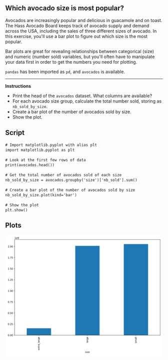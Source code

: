 ## Which avocado size is most popular?

Avocados are increasingly popular and delicious in guacamole and on toast. The Hass Avocado Board keeps track of avocado supply and demand across the USA, including the sales of three different sizes of avocado. In this exercise, you'll use a bar plot to figure out which size is the most popular.

Bar plots are great for revealing relationships between categorical (size) and numeric (number sold) variables, but you'll often have to manipulate your data first in order to get the numbers you need for plotting.

`pandas` has been imported as `pd`, and `avocados` is available.

<hr>

**Instructions**

* Print the head of the `avocados` dataset. What columns are available?
* For each avocado size group, calculate the total number sold, storing as `nb_sold_by_size`.
* Create a bar plot of the number of avocados sold by size.
* Show the plot.

## Script
```
# Import matplotlib.pyplot with alias plt
import matplotlib.pyplot as plt

# Look at the first few rows of data
print(avocados.head())

# Get the total number of avocados sold of each size
nb_sold_by_size = avocados.groupby('size')['nb_sold'].sum()

# Create a bar plot of the number of avocados sold by size
nb_sold_by_size.plot(kind='bar')

# Show the plot
plt.show()
```

## Plots
![img](index.svg)